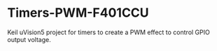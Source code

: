 # Timers-PWM-F401CCU

Keil uVision5 project for timers to create a PWM effect to control GPIO output voltage. 
